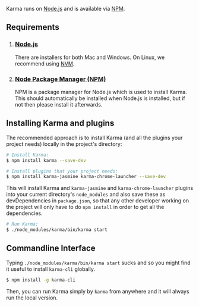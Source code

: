 Karma runs on [Node.js] and is available via [NPM].

## Requirements

<ol>
  <li>
    <h3><a href="http://nodejs.org/download/">Node.js</a></h3>
    <p>
      There are installers for both Mac and Windows. On Linux, we recommend using
      <a href="https://github.com/creationix/nvm">NVM</a>.
    </p>
  </li>
  <li>
    <h3><a href="https://npmjs.org/">Node Package Manager (NPM)</a></h3>
    <p>
      NPM is a package manager for Node.js which is used to install Karma. This should
      automatically be installed when Node.js is installed, but if not then please install
      it afterwards.
    </p>
  </li>
</ol>

## Installing Karma and plugins

The recommended approach is to install Karma (and all the plugins your project needs) locally in
the project's directory:

```bash
# Install Karma:
$ npm install karma --save-dev

# Install plugins that your project needs:
$ npm install karma-jasmine karma-chrome-launcher --save-dev

```

This will install Karma and `karma-jasmine` and `karma-chrome-launcher` plugins into your current
directory's `node_modules` and also save these as devDependencies in `package.json`, so that any
other developer working on the project will only have to do `npm install` in order to get all the
dependencies.

```bash
# Run Karma:
$ ./node_modules/karma/bin/karma start
```

## Commandline Interface
Typing `./node_modules/karma/bin/karma start` sucks and so you might find it useful to install `karma-cli` globally.

```bash
$ npm install -g karma-cli
```

Then, you can run Karma simply by `karma` from anywhere and it will always run the local version.


[Node.js]: http://nodejs.org/
[NPM]: npmjs.org/package/karma
[NVM]: https://github.com/creationix/nvm
